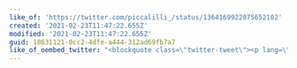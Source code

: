 ```yaml
---
like_of: 'https://twitter.com/piccalilli_/status/1364169922075652102'
created: '2021-02-23T11:47:22.655Z'
modified: '2021-02-23T11:47:22.655Z'
guid: 18631121-0cc2-4dfe-a444-312ad69fb7a7
like_of_oembed_twitter: "<blockquote class=\"twitter-tweet\"><p lang=\"en\" dir=\"ltr\">I’ve wired up <a href=\"https://twitter.com/feedbin?ref_src=twsrc%5Etfw\">@feedbin</a>’s\_like facility, via the RSS feed, to Twitter API to actually like the tweet. This means that now, I’m finally free and have offset everything to more manageable tools and should never have to go on the native site, or even 3rd clients like Tweetbot again!</p>&mdash; Andy Bell (@piccalilli_) <a href=\"https://twitter.com/piccalilli_/status/1364169922075652102?ref_src=twsrc%5Etfw\">February 23, 2021</a></blockquote>\n<script async src=\"https://platform.twitter.com/widgets.js\" charset=\"utf-8\"></script>\n"
---
```

 
